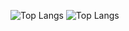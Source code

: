   <!-- 
<h1 align="left" id="macropower-title">:wave: Hello there! I'm Bote Schaafsma</h1>
<h2>🐎A Few Quick Facts</h2>
<ul>
  <li>🔭 I’m currently working on <a href="https://github.com/Bootjan/ft_strace">my own version of strace</a> using the ptrace c function</li>
  <li>🌱 I’m currently learning to become a Software Engineer <a href="https://www.codam.nl">@Codam Coding College</li>
  <li>📫 How to reach me: <a href="mailto:bote.schaafsma@gmail.com">bote.schaafsma@gmail.com</li>
</ul>
<h2>📚Languages and Technologies</h2>
-->
![Top Langs](https://github-readme-stats.vercel.app/api/top-langs/?username=Bootjan&layout=compact&langs_count=10&theme=tokyonight)
![Top Langs](https://github-readme-stats.vercel.app/api/top-langs/?username=Bootjan&layout=compact&langs_count=10&theme=dark)
